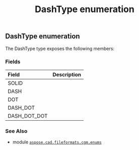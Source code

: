 ﻿---
title: DashType enumeration
second_title: Aspose.CAD for Python via .NET API References
description: 
type: docs
weight: 70
url: /python-net/aspose.cad.fileformats.cgm.enums/dashtype/
is_root: false
---

## DashType enumeration



The DashType type exposes the following members:

### Fields
| Field | Description |
| :- | :- |
| SOLID |  |
| DASH |  |
| DOT |  |
| DASH_DOT |  |
| DASH_DOT_DOT |  |



### See Also
* module [`aspose.cad.fileformats.cgm.enums`](..)
